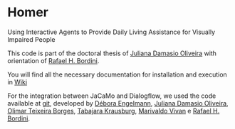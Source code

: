 # Homer
Using Interactive Agents to Provide Daily Living Assistance for Visually Impaired People

This code is part of the doctoral thesis of [Juliana Damasio Oliveira](https://github.com/julianadamasio) with orientation of [Rafael H. Bordini](https://github.com/rbordini).

You will find all the necessary documentation for installation and execution in [Wiki](https://github.com/smart-pucrs/Homer/wiki)

For the integration between JaCaMo and Dialogflow, we used the code available at [git](https://github.com/DeboraEngelmann/helloworld_from_jason), developed by [Débora Engelmann](https://github.com/DeboraEngelmann), 
[Juliana Damasio Oliveira](https://github.com/julianadamasio), 
[Olimar Teixeira Borges](https://github.com/olimarborges), 
[Tabajara Krausburg](https://github.com/TabajaraKrausburg), 
[Marivaldo Vivan](https://github.com/Vivannaboa) e
[Rafael H. Bordini](https://github.com/rbordini).


